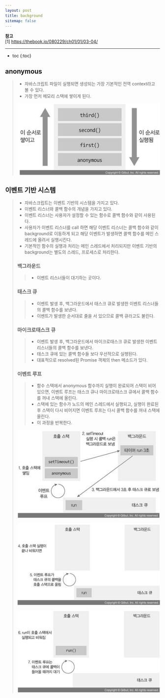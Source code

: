 ```yaml
---
layout: post
title: background
sitemap: false
---
```


**참고**  
[1] <https://thebook.io/080229/ch01/01/03-04/>  
* * *  

* toc
{:toc}

## anonymous
> * 자바스크립트 파일이 실행되면 생성되는 가장 기본적인 전역 context라고 볼 수 있다.
> * 가장 먼저 메모리 스택에 쌓이게 된다.
> <p align="center"><img width="500" src="/assets/img/node/background/1.png"></p>

## 이벤트 기반 시스템
> * 자바스크립트는 이벤트 기반의 시스템을 가지고 있다.
> * 이벤트 리스너와 콜백 함수의 개념을 가지고 있다.
> * 이벤트 리스너는 사용자가 설정할 수 있는 함수로 콜백 함수와 같이 사용된다.
> * 사용자가 이벤트 리스너를 call 하면 해당 이벤트 리스너는 콜백 함수와 같이 background로 이동하게 되고 해당 이벤트가 발생하면 콜백 함수를 메인 스레드에 올려서 실행시킨다.
> * 기본적인 함수의 실행과 처리는 메인 스레드에서 처리되지만 이벤트 기반의 background는 별도의 스레드, 프로세스로 처리한다.
> 
> ### 백그라운드
> > * 이벤트 리스너들이 대기하는 곳이다.
>
> ### 태스크 큐
> > * 이벤트 발생 후, 백그라운드에서 태스크 큐로 발생한 이벤트 리스너들의 콜백 함수를 보낸다.
> > * 이벤트가 발생한 순서대로 줄을 서 있으므로 콜백 큐라고도 불린다.
> 
> ### 마이크로태스크 큐
> > * 이벤트 발생 후, 백그라운드에서 마이크로태스크 큐로 발생한 이벤트 리스너들의 콜백 함수를 보낸다.
> > * 태스크 큐에 있는 콜백 함수들 보다 우선적으로 실행된다.
> > * 대표적으로 resolved된 Promise 객체의 then 메소드가 있다.
> 
> ### 이벤트 루프
> > * 함수 스택에서 anonymous 함수까지 실행이 완료되어 스택이 비어 있으면, 이벤트 루프는 태스크 큐나 마이크로태스크 큐에서 콜백 함수를 꺼내 스택에 올린다.
> > * 스택에 있는 함수가 노드의 메인 스레드에서 실행되고, 실행이 완료된 후 스택이 다시 비어지면 이벤트 루프는 다시 콜백 함수를 꺼내 스택에 올린다.
> > * 이 과정을 반복한다.
> 
> <p align="center"><img width="500" src="/assets/img/node/background/2.png"></p>
> <p align="center"><img width="500" src="/assets/img/node/background/3.png"></p>
> <p align="center"><img width="500" src="/assets/img/node/background/4.png"></p>